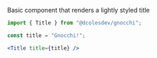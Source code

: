 Basic component that renders a lightly styled title

```jsx
import { Title } from "@dcolesdev/gnocchi";

const title = "Gnocchi!";

<Title title={title} />
```
